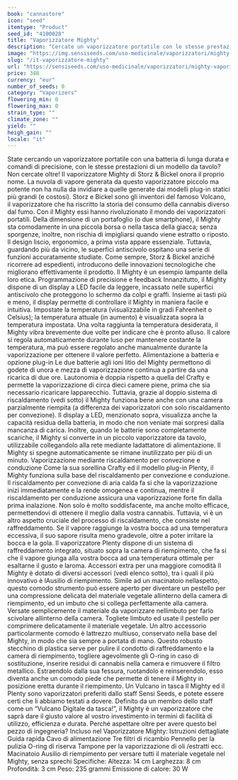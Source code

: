 ```yaml
---
book: "cannastore"
icon: "seed"
itemtype: "Product"
seed_id: "4100028"
title: "Vaporizzatore Mighty"
description: "Cercate un vaporizzatore portatile con le stesse prestazioni di un vaporizzatore da tavolo? Il vaporizzatore Mighty onora il proprio nome. Acquistatelo qui!"
image: "https://img.sensiseeds.com/uso-medicinale/vaporizzatori/mighty-vaporizzatore-image.png"
slug: "/it-vaporizzatore-mighty"
url: "https://sensiseeds.com/uso-medicinale/vaporizzatori/mighty-vaporizzatore?a_aid=cannastore"
price: 348
currency: "eur"
number_of_seeds: 0
category: "Vaporizers"
flowering_min: 0
flowering_max: 0
strain_type: ""
climate_zone: ""
yield: ""
heigh_gain: ""
locale: "it"
---
```

State cercando un vaporizzatore portatile con una batteria di lunga durata e comandi di precisione, con le stesse prestazioni di un modello da tavolo? Non cercate oltre! Il vaporizzatore Mighty di Storz & Bickel onora il proprio nome. La nuvola di vapore generata da questo vaporizzatore piccolo ma potente non ha nulla da invidiare a quelle generate dai modelli plug-in statici più grandi (e costosi). Storz e Bickel sono gli inventori del famoso Volcano, il vaporizzatore che ha riscritto la storia del consumo della cannabis diverso dal fumo. Con il Mighty essi hanno rivoluzionato il mondo dei vaporizzatori portatili. Della dimensione di un portafoglio (o due smartphone), il Mighty sta comodamente in una piccola borsa o nella tasca della giacca; senza sporgenze, inoltre, non rischia di impigliarsi quando viene estratto o riposto. Il design liscio, ergonomico, a prima vista appare essenziale. Tuttavia, guardando più da vicino, le superfici antiscivolo ospitano una serie di funzioni accuratamente studiate. Come sempre, Storz & Bickel anziché ricorrere ad espedienti, introducono delle innovazioni tecnologiche che migliorano effettivamente il prodotto. Il Mighty è un esempio lampante della loro etica. Programmazione di precisione e feedback Innanzitutto, il Mighty dispone di un display a LED facile da leggere, incassato nelle superfici antiscivolo che proteggono lo schermo da colpi e graffi. Insieme ai tasti più e meno, il display permette di controllare il Mighty in maniera facile e intuitiva. Impostate la temperatura (visualizzabile in gradi Fahrenheit o Celsius); la temperatura attuale (in aumento) è visualizzata sopra la temperatura impostata. Una volta raggiunta la temperatura desiderata, il Mighty vibra brevemente due volte per indicare che è pronto alluso. Il calore si regola automaticamente durante luso per mantenere costante la temperatura, ma può essere regolato anche manualmente durante la vaporizzazione per ottenere il valore perfetto. Alimentazione a batteria e opzione plug-in Le due batterie agli ioni litio del Mighty permettono di godete di unora e mezza di vaporizzazione continua a partire da una ricarica di due ore. Lautonomia è doppia rispetto a quella del Crafty e permette la vaporizzazione di circa dieci camere piene, prima che sia necessario ricaricare lapparecchio. Tuttavia, grazie al doppio sistema di riscaldamento (vedi sotto) il Mighty funziona bene anche con una camera parzialmente riempita (a differenza dei vaporizzatori con solo riscaldamento per convezione). Il display a LED, menzionato sopra, visualizza anche la capacità residua della batteria, in modo che non veniate mai sorpresi dalla mancanza di carica. Inoltre, quando le batterie sono completamente scariche, il Mighty si converte in un piccolo vaporizzatore da tavolo, utilizzabile collegandolo alla rete mediante ladattatore di alimentazione. Il Mighty si spegne automaticamente se rimane inutilizzato per più di un minuto. Vaporizzazione mediante riscaldamento per convezione e conduzione Come la sua sorellina Crafty ed il modello plug-in Plenty, il Mighty funziona sulla base del riscaldamento per convezione e conduzione. Il riscaldamento per convezione di aria calda fa si che la vaporizzazione inizi immediatamente e la rende omogenea e continua, mentre il riscaldamento per conduzione assicura una vaporizzazione forte fin dalla prima inalazione. Non solo è molto soddisfacente, ma anche molto efficace, permettendovi di ottenere il meglio dalla vostra cannabis. Tuttavia, vi è un altro aspetto cruciale del processo di riscaldamento, che consiste nel raffreddamento. Se il vapore raggiunge la vostra bocca ad una temperatura eccessiva, il suo sapore risulta meno gradevole, oltre a poter irritare la bocca e la gola. Il vaporizzatore Plenty dispone di un sistema di raffreddamento integrato, situato sopra la camera di riempimento, che fa si che il vapore giunga alla vostra bocca ad una temperatura ottimale per esaltarne il gusto e laroma. Accessori extra per una maggiore comodità Il Mighty è dotato di diversi accessori (vedi elenco sotto), tra i quali il più innovativo è lAusilio di riempimento. Simile ad un macinatoio nellaspetto, questo comodo strumento può essere aperto per diventare un pestello per una compressione delicata del materiale vegetale allinterno della camera di riempimento, ed un imbuto che si collega perfettamente alla camera. Versate semplicemente il materiale da vaporizzare nellimbuto per farlo scivolare allinterno della camera. Togliete limbuto ed usate il pestello per comprimere delicatamente il materiale vegetale. Un altro accessorio particolarmente comodo è lattrezzo multiuso, conservato nella base del Mighty, in modo che sia sempre a portata di mano. Questo robusto stecchino di plastica serve per pulire il condotto di raffreddamento e la camera di riempimento, togliere agevolmente gli O-ring in caso di sostituzione, inserire residui di cannabis nella camera e rimuovere il filtro metallico. Estraendolo dalla sua fessura, ruotandolo e reinserendolo, esso diventa anche un comodo piede che permette di tenere il Mighty in posizione eretta durante il riempimento. Un Vulcano in tasca Il Mighty ed il Plenty sono vaporizzatori preferiti dallo staff Sensi Seeds, e potete essere certi che li abbiamo testati a dovere. Definito da un membro dello staff come un “Vulcano Digitale da tasca!”, il Mighty è un vaporizzatore che saprà dare il giusto valore al vostro investimento in termini di facilità di utilizzo, efficienza e durata. Perché aspettare oltre per avere questo bel pezzo di ingegneria? Incluso nel Vaporizzatore Mighty: Istruzioni dettagliate Guida rapida
Cavo di alimentazione
Tre filtri di ricambio
Pennello per la pulizia
O-ring di riserva Tampone per la vaporizzazione di oli /estratti ecc.
Macinatoio
Ausilio di riempimento per versare tutti il materiale vegetale nel Mighty, senza sprechi Specifiche: Altezza: 14 cm Larghezza: 8 cm Profondità: 3 cm
Peso: 235 grammi
Emissione di calore: 30 W
